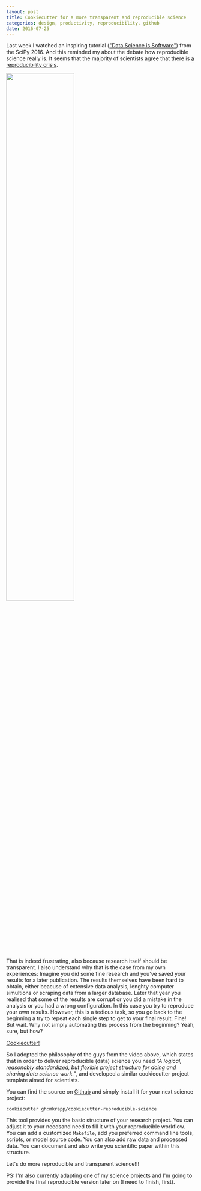```yaml
---
layout: post
title: Cookiecutter for a more transparent and reproducible science
categories: design, productivity, reproducibility, github
date: 2016-07-25
---
```


Last week I watched an inspiring tutorial (<a href="http://isaacslavitt.com/2016/07/20/data-science-is-software-talk/" target="_blank">"Data Science is Software"</a>) from the SciPy 2016. And this reminded my about the debate how reproducible science really is. It seems that the majority of scientists agree that there is <a href="https://www.nature.com/news/1-500-scientists-lift-the-lid-on-reproducibility-1.19970" target="blank_">a reproducibility crisis</a>.

<img src="https://www.nature.com/polopoly_fs/7.36716.1464174404!/image/reproducibility-graphic-online1.jpg_gen/derivatives/landscape_630/reproducibility-graphic-online1.jpg" width="60%"/>

That is indeed frustrating, also because research itself should be transparent. I also understand why that is the case from my own experiences: Imagine you did some fine research and you've saved your results for a later publication. The results themselves have been hard to obtain, either beacuse of extensive data analysis, lenghty computer simultions or scraping data from a larger database. Later that year you realised that some of the results are corrupt or you did a mistake in the analysis or you had a wrong configuration. In this case you try to reproduce your own results. However, this is a tedious task, so you go back to the beginning a try to repeat each single step to get to your final result. Fine! But wait. Why not simply automating this process from the beginning? Yeah, sure, but how?

<a href="https://github.com/audreyr/cookiecutter" target="blank_">Cookiecutter!</a>

So I adopted the philosophy of the guys from the video above, which states that in order to deliver reproducible (data) science you need *"A logical, reasonably standardized, but flexible project structure for doing and sharing data science work."*, and developed a similar cookiecutter project template aimed for scientists.

You can find the source on <a href="https://github.com/mkrapp/cookiecutter-reproducible-science" target="blank_">Github</a> and simply install it for your next science project:

```
cookiecutter gh:mkrapp/cookiecutter-reproducible-science
```

This tool provides you the basic structure of your research project. You can adjust it to your needsand need to fill it with your reproducible workflow. You can add a customized `Makefile`, add you preferred command line tools, scripts, or model source code. You can also add raw data and processed data. You can document and also write you scientific paper within this structure.

Let's do more reproducible and transparent science!!!

PS: I'm also currently adapting one of my science projects and I'm going to provide the final reproducible version later on (I need to finish, first).
